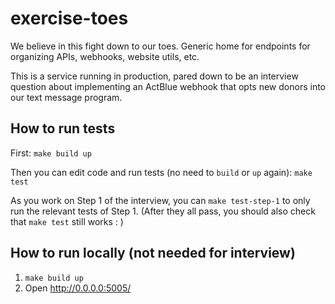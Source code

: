 # exercise-toes
We believe in this fight down to our toes. Generic home for endpoints for organizing APIs, webhooks, website utils, etc.

This is a service running in production, pared down to be an interview
question about implementing an ActBlue webhook that opts new donors into
our text message program.

## How to run tests
First:
`make build up`

Then you can edit code and run tests (no need to `build` or `up` again):
`make test`

As you work on Step 1 of the interview, you can `make test-step-1` to
only run the relevant tests of Step 1. (After they all pass, you should
also check that `make test` still works : )

## How to run locally (not needed for interview)
1. `make build up`
2. Open http://0.0.0.0:5005/
